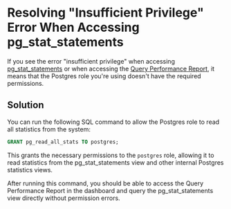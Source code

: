 # Resolving "Insufficient Privilege" Error When Accessing pg_stat_statements

If you see the error "insufficient privilege" when accessing [pg_stat_statements](pg_stat_statements.md) or when accessing the [Query Performance Report](https://supabase.com/dashboard/project/_/reports/query-performance), it means that the Postgres role you're using doesn't have the required permissions.

## Solution

You can run the following SQL command to allow the Postgres role to read all statistics from the system:

```sql
GRANT pg_read_all_stats TO postgres;
```

This grants the necessary permissions to the `postgres` role, allowing it to read statistics from the pg_stat_statements view and other internal Postgres statistics views.

After running this command, you should be able to access the Query Performance Report in the dashboard and query the pg_stat_statements view directly without permission errors.
